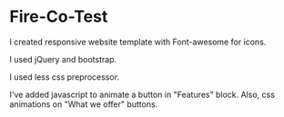 # Fire-Co-Test

I created responsive website template with Font-awesome for icons.

I used jQuery and bootstrap.

I used less css preprocessor.

I've added javascript to animate a button in "Features" block.
Also, css animations on "What we offer" buttons.
